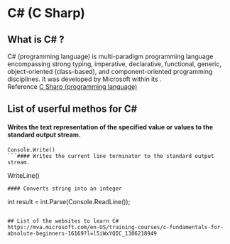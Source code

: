 C# (C Sharp)
=====================================

What is C# ?
-------------------------------------

C# (programming language) is multi-paradigm programming language encompassing strong typing, imperative, declarative, functional, generic, object-oriented (class-based), and component-oriented programming disciplines. It was developed by Microsoft within its .  
Reference [C Sharp (programming language)](https://en.wikipedia.org/wiki/C_Sharp_(programming_language))

## List of userful methos for C#
#### Writes the text representation of the specified value or values to the standard output stream.
```
Console.Write()
```#### Writes the current line terminator to the standard output stream.
```
WriteLine()
```
#### Converts string into an integer
```
int result = int.Parse(Console.ReadLine());
```

## List of the websites to learn C#
https://mva.microsoft.com/en-US/training-courses/c-fundamentals-for-absolute-beginners-16169?l=l5iWxYQIC_1306218949


